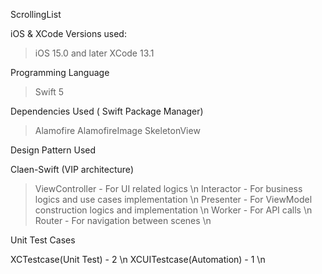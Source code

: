ScrollingList 

iOS & XCode Versions used:

> iOS 15.0 and later
>  XCode 13.1

Programming Language 

> Swift 5

Dependencies Used ( Swift Package Manager)

> Alamofire
> AlamofireImage
> SkeletonView

Design Pattern Used

Claen-Swift (VIP architecture)

> ViewController - For UI related logics \n
> Interactor - For business logics and use cases implementation \n
> Presenter - For ViewModel construction logics and implementation \n
> Worker - For API calls \n
> Router - For navigation between scenes \n

Unit Test Cases

XCTestcase(Unit Test) - 2 \n
XCUITestcase(Automation) - 1 \n

